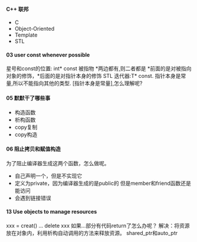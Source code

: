 #### C++ 联邦
- C
- Object-Oriented
- Template
- STL

#### 03 user const whenever possible
星号和const的位置:
int\* const 被指物
\*两边都有,则二者都是
\*前面的是对被指向对象的修饰，\*后面的是对指针本身的修饰
STL 迭代器:T\* const. 指针本身是常量,所以不能指向其他的类型.
[指针本身是常量],怎么理解呢?


#### 05 默默干了哪些事
- 构造函数
- 析构函数
- copy复制
- copy构造


#### 06 阻止拷贝和赋值构造
为了阻止编译器生成这两个函数，怎么做呢。
- 自己声明一个，但是不实现它
- 定义为private，因为编译器生成的是public的
但是member和friend函数还是能访问
- 会遇到链接错误



#### 13 Use objects to manage resources
xxx = creat()
...
delete xxx
如果...部分有代码return了怎么办呢？
解决：将资源放在对象内，利用析构自动调用的方法来释放资源。
shared_ptr和auto_ptr










